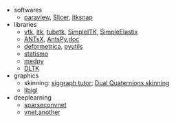 - softwares
  - [paraview](https://github.com/Kitware/ParaView.git), [Slicer](https://www.slicer.org/), [itksnap](http://www.itksnap.org/pmwiki/pmwiki.php)
- libraries
  - [vtk](https://github.com/Kitware/VTK), [itk](https://github.com/InsightSoftwareConsortium/ITK), [tubetk](https://github.com/KitwareMedical/ITKTubeTK), [SimpleITK](https://github.com/SimpleITK/SimpleITK), [SimpleElastix](https://github.com/SuperElastix/SimpleElastix)
  - [ANTsX](https://github.com/ANTsX), [AntsPy](https://github.com/ANTsX/ANTsPy),[doc](https://sourceforge.net/projects/advants/files/Documentation/)
  - [deformetrica](http://www.deformetrica.org/), [pyutils](https://github.com/Shusil/Deformetrica)
  - [statismo](https://github.com/statismo/statismo)
  - [medpy](https://github.com/loli/medpy)
  - [DLTK](https://github.com/DLTK/DLTK)
- graphics
  - skinning: [siggraph tutor](http://www.skinning.org/); [Dual Quaternions skinning](http://rodolphe-vaillant.fr/?e=29)
  - [libigl](http://libigl.github.io/libigl/tutorial/tutorial.html)
- deeplearning
  - [sparseconvnet](https://github.com/facebookresearch/SparseConvNet)
  - [vnet](https://github.com/mattmacy/vnet.pytorch),[another](https://github.com/zengyu714/segmentation-pytorch)

